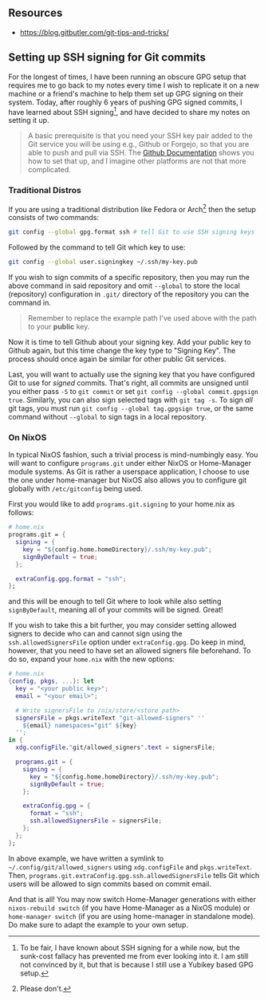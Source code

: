 ## Resources

- https://blog.gitbutler.com/git-tips-and-tricks/

## Setting up SSH signing for Git commits

For the longest of times, I have been running an obscure GPG setup that requires
me to go back to my notes every time I wish to replicate it on a new machine or
a friend's machine to help them set up GPG signing on their system. Today, after
roughly 6 years of pushing GPG signed commits, I have learned about SSH
signing[^1], and have decided to share my notes on setting it up.

> A basic prerequisite is that you need your SSH key pair added to the Git
> service you will be using e.g., Github or Forgejo, so that you are able to
> push and pull via SSH. The
> [Github Documentation](https://docs.github.com/en/authentication/connecting-to-github-with-ssh/adding-a-new-ssh-key-to-your-github-account)
> shows you how to set that up, and I imagine other platforms are not that more
> complicated.

### Traditional Distros

If you are using a traditional distribution like Fedora or Arch[^2] then the
setup consists of two commands:

```bash
git config --global gpg.format ssh # tell Git to use SSH signing keys
```

Followed by the command to tell Git which key to use:

```bash
git config --global user.signingkey ~/.ssh/my-key.pub
```

If you wish to sign commits of a specific repository, then you may run the above
command in said repository and omit `--global` to store the local (repository)
configuration in `.git/` directory of the repository you can the command in.

> Remember to replace the example path I've used above with the path to your
> **public** key.

Now it is time to tell Github about your signing key. Add your public key to
Github again, but this time change the key type to "Signing Key". The process
should once again be similar for other public Git services.

Last, you will want to actually use the signing key that you have configured Git
to use for _signed_ commits. That's right, all commits are unsigned until you
either pass `-S` to `git commit` or set
`git config --global commit.gpgsign true`. Similarly, you can also sign selected
tags with `git tag -s`. To sign _all_ git tags, you must run
`git config --global tag.gpgsign true`, or the same command without `--global`
to sign tags in a local repository.

### On NixOS

In typical NixOS fashion, such a trivial process is mind-numbingly easy. You
will want to configure `programs.git` under either NixOS or Home-Manager module
systems. As Git is rather a userspace application, I choose to use the one under
home-manager but NixOS also allows you to configure git globally with
`/etc/gitconfig` being used.

First you would like to add `programs.git.signing` to your home.nix as follows:

```nix
# home.nix
programs.git = {
  signing = {
    key = "${config.home.homeDirectory}/.ssh/my-key.pub";
    signByDefault = true;
  };

  extraConfig.gpg.format = "ssh";
};
```

and this will be enough to tell Git where to look while also setting
`signByDefault`, meaning all of your commits will be signed. Great!

If you wish to take this a bit further, you may consider setting allowed signers
to decide who can and cannot sign using the `ssh.allowedSignersFile` option
under `extraConfig.gpg`. Do keep in mind, however, that you need to have set an
allowed signers file beforehand. To do so, expand your `home.nix` with the new
options:

```nix
# home.nix
{config, pkgs, ...}: let
  key = "<your public key>";
  email = "<your email>";

  # Write signersFile to /nix/store/<store path>
  signersFile = pkgs.writeText "git-allowed-signers" ''
    ${email} namespaces="git" ${key}
  '';
in {
  xdg.configFile."git/allowed_signers".text = signersFile;

  programs.git = {
    signing = {
      key = "${config.home.homeDirectory}/.ssh/my-key.pub";
      signByDefault = true;
    };

    extraConfig.gpg = {
      format = "ssh";
      ssh.allowedSignersFile = signersFile;
    };
  };
};
```

In above example, we have written a symlink to `~/.config/git/allowed_signers`
using `xdg.configFile` and `pkgs.writeText`. Then,
`programs.git.extraConfig.gpg.ssh.allowedSignersFile` tells Git which users will
be allowed to sign commits based on commit email.

And that is all! You may now switch Home-Manager generations with either
`nixos-rebuild switch` (if you have Home-Manager as a NixOS module) or
`home-manager switch` (if you are using home-manager in standalone mode). Do
make sure to adapt the example to your own setup.

[^1]: To be fair, I have known about SSH signing for a while now, but the
sunk-cost fallacy has prevented me from ever looking into it. I am still not
convinced by it, but that is because I still use a Yubikey based GPG setup.

[^2]: Please don't.
